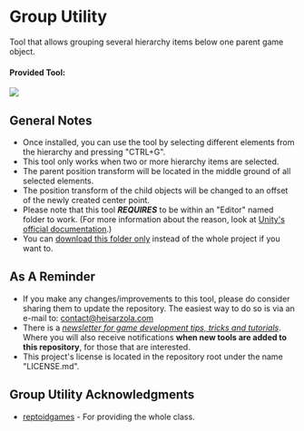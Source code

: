 # Group Utility
Tool that allows grouping several hierarchy items below one parent game object.

#### Provided Tool:
![](https://github.com/heisarzola/Unity-Development-Tools/blob/master/Tools/Editor/Group%20Utility/Group%20Utility.gif)

## General Notes

* Once installed, you can use the tool by selecting different elements from the hierarchy and pressing "CTRL+G".
* This tool only works when two or more hierarchy items are selected.
* The parent position transform will be located in the middle ground of all selected elements.
* The position transform of the child objects will be changed to an offset of the newly created center point.
* Please note that this tool ***REQUIRES*** to be within an "Editor" named folder to work. (For more information about the reason, look at [Unity's official documentation](https://docs.unity3d.com/560/Documentation/Manual/SpecialFolders.html).)
* You can [download this folder only](https://minhaskamal.github.io/DownGit/#/home?url=https://github.com/heisarzola/Unity-Development-Tools/tree/master/Tools/Editor/Group%20Utility) instead of the whole project if you want to.

## As A Reminder 
* If you make any changes/improvements to this tool, please do consider sharing them to update the repository. The easiest way to do so is via an e-mail to: contact@heisarzola.com
* There is a [*newsletter for game development tips, tricks and tutorials*](https://heisarzola.us16.list-manage.com/subscribe?u=711c0d50be32d6a5eca3ccb18&id=43d6d70f28). Where you will also receive notifications **when new tools are added to this repository**, for those that are interested.
* This project's license is located in the repository root under the name "LICENSE.md".

## Group Utility Acknowledgments

* [reptoidgames](http://www.reptoidgames.com/goodies/GroupUtility.cs) - For providing the whole class.